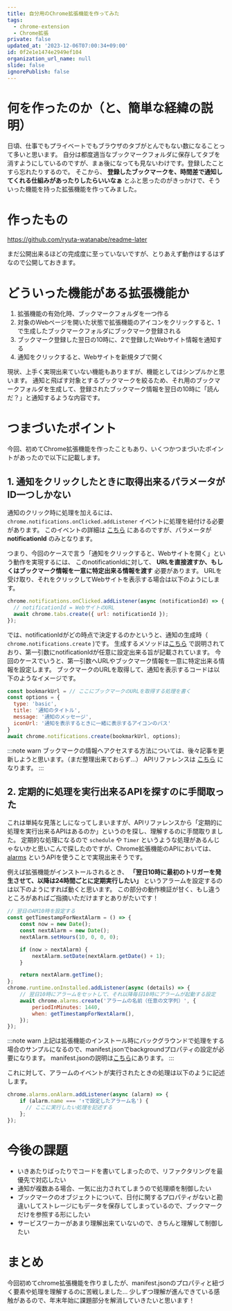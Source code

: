 ```yaml
---
title: 自分用のChrome拡張機能を作ってみた
tags:
  - chrome-extension
  - Chrome拡張
private: false
updated_at: '2023-12-06T07:00:34+09:00'
id: 0f2e1e1474e2949ef104
organization_url_name: null
slide: false
ignorePublish: false
---
```

# 何を作ったのか（と、簡単な経緯の説明）

日頃、仕事でもプライベートでもブラウザのタブがとんでもない数になることって多いと思います。
自分は都度適当なブックマークフォルダに保存してタブを消すようにしているのですが、まぁ後になっても見ないわけです。登録したことすら忘れたりするので。
そこから、 **登録したブックマークを、時間差で通知してくれる仕組みがあったりしたらいいなぁ** とふと思ったのがきっかけで、そういった機能を持った拡張機能を作ってみました。

# 作ったもの

https://github.com/ryuta-watanabe/readme-later

まだ公開出来るほどの完成度に至っていないですが、とりあえず動作はするはずなので公開しておきます。

# どういった機能がある拡張機能か

1. 拡張機能の有効化時、ブックマークフォルダを一つ作る
2. 対象のWebページを開いた状態で拡張機能のアイコンをクリックすると、1で生成したブックマークフォルダにブックマーク登録される 
3. ブックマーク登録した翌日の10時に、2で登録したWebサイト情報を通知する
4. 通知をクリックすると、Webサイトを新規タブで開く

現状、上手く実現出来ていない機能もありますが、機能としてはシンプルかと思います。
通知と飛ばす対象とするブックマークを絞るため、それ用のブックマークフォルダを生成して、登録されたブックマーク情報を翌日の10時に「読んだ？」と通知するような内容です。

# つまづいたポイント

今回、初めてChrome拡張機能を作ったこともあり、いくつかつまづいたポイントがあったので以下に記載します。

## 1. 通知をクリックしたときに取得出来るパラメータがID一つしかない

通知のクリック時に処理を加えるには、 `chrome.notifications.onClicked.addListener` イベントに処理を紐付ける必要があります。
このイベントの詳細は [こちら](https://developer.chrome.com/docs/extensions/reference/notifications/#event-onClicked) にあるのですが、パラメータが　**notificationId** のみとなります。

つまり、今回のケースで言う「通知をクリックすると、Webサイトを開く」という動作を実現するには、
このnotificationIdに対して、 **URLを直接渡すか、もしくはブックマーク情報を一意に特定出来る情報を渡す** 必要があります。
URLを受け取り、それをクリックしてWebサイトを表示する場合は以下のようにします。

```javascript
chrome.notifications.onClicked.addListener(async (notificationId) => {
  // notificationId = WebサイトのURL
  await chrome.tabs.create({ url: notificationId });
});
```

では、notificationIdがどの時点で決定するのかというと、通知の生成時（ `chrome.notifications.create` )です。
生成するメソッドは[こちら](https://developer.chrome.com/docs/extensions/reference/notifications/#method-create) で説明されており、第一引数にnotificationIdが任意に設定出来る旨が記載されています。
今回のケースでいうと、第一引数へURLやブックマーク情報を一意に特定出来る情報を設定します。
ブックマークのURLを取得して、通知を表示するコードは以下のようなイメージです。

```javascript
const bookmarkUrl = // ここにブックマークのURLを取得する処理を書く
const options = {
  type: 'basic',
  title: '通知のタイトル',
  message: '通知のメッセージ',
  iconUrl: '通知を表示するときに一緒に表示するアイコンのパス'
}
await chrome.notifications.create(bookmarkUrl, options);
```

:::note warn
ブックマークの情報へアクセスする方法については、後々記事を更新しようと思います。（まだ整理出来ておらず…）
APIリファレンスは [こちら](https://developer.chrome.com/docs/extensions/reference/bookmarks/) になります。
:::

## 2. 定期的に処理を実行出来るAPIを探すのに手間取った

これは単純な見落としになってしまいますが、APIリファレンスから「定期的に処理を実行出来るAPIはあるのか」というのを探し、理解するのに手間取りました。
定期的な処理になるので `schedule` や `Timer` というような処理があるんじゃないかと思いこんで探したのですが、Chrome拡張機能のAPIにおいては、 [alarms](https://developer.chrome.com/docs/extensions/reference/alarms/) というAPIを使うことで実現出来そうです。

例えば拡張機能がインストールされるとき、 **「翌日10時に最初のトリガーを発生させて、以降は24時間ごとに定期実行したい」** というアラームを設定するのは以下のようにすれば動くと思います。
この部分の動作検証が甘く、もし違うところがあればご指摘いただけますとありがたいです！

```javascript
// 翌日のAM10時を設定する
const getTimestampForNextAlarm = () => {
	const now = new Date();
	const nextAlarm = new Date();
	nextAlarm.setHours(10, 0, 0, 0);

	if (now > nextAlarm) {
		nextAlarm.setDate(nextAlarm.getDate() + 1);
	}

	return nextAlarm.getTime();
};
chrome.runtime.onInstalled.addListener(async (details) => {
	// 翌日10時にアラームをセットして、それ以降毎日10時にアラームが起動する設定
	await chrome.alarms.create('アラームの名前（任意の文字列）', {
		periodInMinutes: 1440,
		when: getTimestampForNextAlarm(),
	});
});
```

:::note warn
上記は拡張機能のインストール時にバックグラウンドで処理をする場合のサンプルになるので、manifest.jsonでbackgroundプロパティの設定が必要になります。
manifest.jsonの説明は[こちら](https://developer.chrome.com/docs/extensions/mv3/manifest/)にあります。
:::

これに対して、アラームのイベントが実行されたときの処理は以下のように記述します。

```javascript
chrome.alarms.onAlarm.addListener(async (alarm) => {
	if (alarm.name === '↑で設定したアラーム名') {
      // ここに実行したい処理を記述する
    };
});
```

# 今後の課題

- いきあたりばったりでコードを書いてしまったので、リファクタリングを最優先で対応したい
- 通知が複数ある場合、一気に出力されてしまうので処理順を制御したい
- ブックマークのオブジェクトについて、日付に関するプロパティがないと勘違いしてストレージにもデータを保存してしまっているので、ブックマークだけを参照する形にしたい
- サービスワーカーがあまり理解出来ていないので、きちんと理解して制御したい

# まとめ

今回初めてchrome拡張機能を作りましたが、manifest.jsonのプロパティと紐づく要素や処理を理解するのに苦戦しました…
少しずつ理解が進んできている感触があるので、年末年始に課題部分を解消していきたいと思います！

